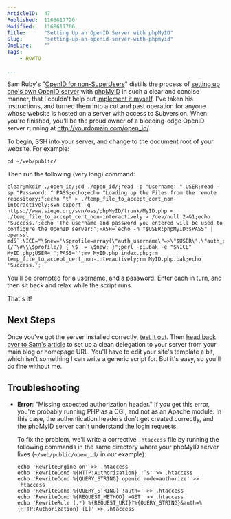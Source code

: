 ```yaml
---
ArticleID:  47
Published:  1168617720
Modified:   1168617766
Title:      "Setting Up an OpenID Server with phpMyID"
Slug:       "setting-up-an-openid-server-with-phpmyid"
OneLine:    ""
Tags:       
    - HOWTO

...
```

Sam Ruby's "[OpenID for non-SuperUsers][sam_openID]" distills the process of
[setting up one's own OpenID server][setup] with [phpMyID][] in such a clear and
concise manner, that I couldn't help but [implement it myself][my_server].  I've taken his
instructions, and turned them into a cut and past operation for anyone whose
website is hosted on a server with access to Subversion.  When you're
finished, you'll be the proud owner of a bleeding-edge OpenID server running
at http://yourdomain.com/open_id/.

To begin, SSH into your server, and change to the document root of your
website.  For example:

    cd ~/web/public/

Then run the following (very long) command:

    clear;mkdir ./open_id/;cd ./open_id/;read -p "Username: " USER;read -sp "Password: " PASS;echo;echo "Loading up the Files from the remote repository:";echo "t" > ./temp_file_to_accept_cert_non-interactively;svn export -q https://www.siege.org/svn/oss/phpMyID/trunk/MyID.php < ./temp_file_to_accept_cert_non-interactively > /dev/null 2>&1;echo 'Success.';echo 'The username and password you entered will be used to configure the OpenID server:';HASH=`echo -n "$USER:phpMyID:$PASS" | openssl md5`;NICE="\$new='\$profile=array(\"auth_username\"=>\"$USER\",\"auth_password\"=>\"$HASH\");';if (/^\#\\\$profile/) { \$_ = \$new; }";perl -pi.bak -e "$NICE" MyID.php;USER='';PASS='';mv MyID.php index.php;rm temp_file_to_accept_cert_non-interactively;rm MyID.php.bak;echo 'Success.';

You'll be prompted for a username, and a password.  Enter each in turn, and then sit back and relax while the script runs.

That's it!

Next Steps
----------

Once you've got the server installed correctly, [test it out][test].  Then
[head back over to Sam's article][next_steps] to set up a clean delegation to
your server from your main blog or homepage URL.  You'll have to edit your
site's template a bit, which isn't something I can write a generic script for.
But it's easy, so you'll do fine without me.

Troubleshooting
---------------

*   __Error__: "Missing expected authorization header."  If you get this
    error, you're probably running PHP as a CGI, and not as an Apache module.
    In this case, the authentication headers don't get created correctly, and
    the phpMyID server can't understand the login requests.
    
    To fix the problem, we'll write a corrective `.htaccess` file by running
    the following commands in the same directory where your phpMyID server
    lives (`~/web/public/open_id/` in our example):
    
        echo 'RewriteEngine on' >> .htaccess
        echo 'RewriteCond %{HTTP:Authorization} !^$' >> .htaccess
        echo 'RewriteCond %{QUERY_STRING} openid.mode=authorize' >> .htaccess
        echo 'RewriteCond %{QUERY_STRING} !auth=' >> .htaccess
        echo 'RewriteCond %{REQUEST_METHOD} =GET' >> .htaccess
        echo 'RewriteRule (.*) %{REQUEST_URI}?%{QUERY_STRING}&auth=%{HTTP:Authorization} [L]' >> .htaccess

[sam_openID]: http://www.intertwingly.net/blog/2007/01/03/OpenID-for-non-SuperUsers "Sam Ruby: 'OpenID for non-SuperUsers"
[setup]: http://www.intertwingly.net/blog/2007/01/03/OpenID-for-non-SuperUsers#MasterOfYourDomain
[next_steps]: http://www.intertwingly.net/blog/2007/01/03/OpenID-for-non-SuperUsers#claimYourBlog
[phpMyID]: http://siege.org/projects/phpMyID "phpMyID: A standalone, single user, OpenID Identity Provider"
[test]: http://www.openidenabled.com/resources/openid-test/checkup "Test your OpenID Setup"
[my_server]: https://mikewest.org/open_id/ "Mike West's OpenID Server"